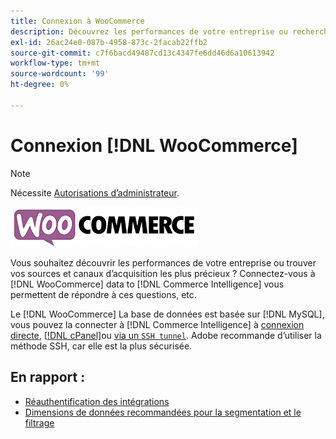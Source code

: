 ```yaml
---
title: Connexion à WooCommerce
description: Découvrez les performances de votre entreprise ou recherchez vos sources et canaux d’acquisition les plus précieux.
exl-id: 26ac24e0-087b-4958-873c-2facab22ffb2
source-git-commit: c7f6bacd49487cd13c4347fe6dd46d6a10613942
workflow-type: tm+mt
source-wordcount: '99'
ht-degree: 0%

---
```


# Connexion [!DNL WooCommerce]

>[!NOTE]
>
>Nécessite [Autorisations d’administrateur](../../../administrator/user-management/user-management.md).

![](../../../assets/WooCommerce-Logo.jpg)

Vous souhaitez découvrir les performances de votre entreprise ou trouver vos sources et canaux d’acquisition les plus précieux ? Connectez-vous à [!DNL WooCommerce] data to [!DNL Commerce Intelligence] vous permettent de répondre à ces questions, etc.

Le [!DNL WooCommerce] La base de données est basée sur [!DNL MySQL], vous pouvez la connecter à [!DNL Commerce Intelligence] à [connexion directe](../integrations/mysql-via-a-direct-connection.md), [[!DNL cPanel]](../integrations/mysql-via-cpanel.md)ou [via un `SSH tunnel`](../integrations/mysql-via-ssh-tunnel.md). Adobe recommande d’utiliser la méthode SSH, car elle est la plus sécurisée.

## En rapport :

* [Réauthentification des intégrations](https://experienceleague.adobe.com/docs/commerce-knowledge-base/kb/how-to/mbi-reauthenticating-integrations.html)
* [Dimensions de données recommandées pour la segmentation et le filtrage](../../../best-practices/segment-filter.md)
